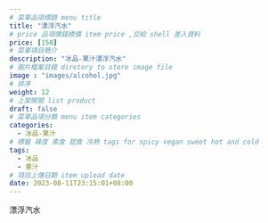 ```yaml
---
# 菜單品項標題 menu title 
title: "漂浮汽水"
# price 品項價錢標價 item price ,交給 shell 差入資料
price: [150] 
# 菜單項目簡介 
description: "冰品-果汁漂浮汽水"
# 圖片檔案目錄 diretory to store image file
image : "images/alcohol.jpg"
# 排序
weight: 12 
# 上架開關 list product 
draft: false
# 菜單品項分類 menu item categories 
categories:
  - 冰品-果汁
# 標籤 辣度 素食 甜食 冷熱 tags for spicy vegan sweet hot and cold 
tags:
  - 冰品
  - 果汁
# 項目上傳日期 item upload date 
date: 2023-08-11T23:15:01+08:00
---
```


 漂浮汽水
